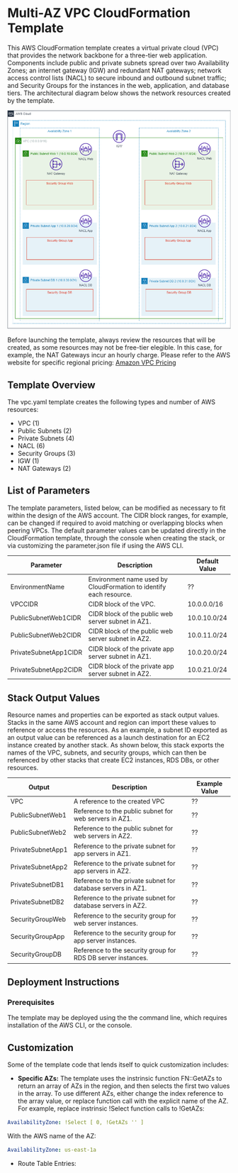 # Multi-AZ VPC CloudFormation Template
This AWS CloudFormation template creates a virtual private cloud (VPC) that provides the network backbone for a three-tier web application.  Components include public and private subnets spread over two Availability Zones; an internet gateway (IGW) and redundant NAT gateways; network access control lists (NACL) to secure inbound and outbound subnet traffic; and Security Groups for the instances in the web, application, and database tiers.  The architectural diagram below shows the network resources created by the template.

![VPC diagram](https://github.com/smscully/Networking/blob/main/docs/VPC-Multi-AZ%20VPC.drawio.png)

Before launching the template, always review the resources that will be created, as some resources may not be free-tier elegible.  In this case, for example, the NAT Gateways incur an hourly charge.  Please refer to the AWS website for specific regional pricing: [Amazon VPC Pricing](https://aws.amazon.com/vpc/pricing/)

## Template Overview
The vpc.yaml template creates the following types and number of AWS resources:

+ VPC (1)
+ Public Subnets (2)
+ Private Subnets (4)
+ NACL (6)
+ Security Groups (3)
+ IGW (1)
+ NAT Gateways (2)

## List of Parameters
The template parameters, listed below, can be modified as necessary to fit within the design of the AWS account.  The CIDR block ranges, for example, can be changed if required to avoid matching or overlapping blocks when peering VPCs.  The default parameter values can be updated directly in the CloudFormation template, through the console when creating the stack, or via customizing the parameter.json file if using the AWS CLI.

|Parameter|Description|Default Value|
|---------|-----------|-------------|
|EnvironmentName|Environment name used by CloudFormation to identify each resource.|??|
|VPCCIDR|CIDR block of the VPC.|10.0.0.0/16|
|PublicSubnetWeb1CIDR|CIDR block of the public web server subnet in AZ1.|10.0.10.0/24|
|PublicSubnetWeb2CIDR|CIDR block of the public web server subnet in AZ2.|10.0.11.0/24|
|PrivateSubnetApp1CIDR|CIDR block of the private app server subnet in AZ1.|10.0.20.0/24|
|PrivateSubnetApp2CIDR|CIDR block of the private app server subnet in AZ2.|10.0.21.0/24|

## Stack Output Values
Resource names and properties can be exported as stack output values.  Stacks in the same AWS account and region can import these values to reference or access the resources.  As an example, a subnet ID exported as an output value can be referenced as a launch destination for an EC2 instance created by another stack.  As shown below, this stack exports the names of the VPC, subnets, and security groups, which can then be referenced by other stacks that create EC2 instances, RDS DBs, or other resources.

|Output|Description|Example Value|
|---------|-----------|-------------|
|VPC|A reference to the created VPC|??|
|PublicSubnetWeb1|Reference to the public subnet for web servers in AZ1.|??|
|PublicSubnetWeb2|Reference to the public subnet for web servers in AZ2.|??|
|PrivateSubnetApp1|Reference to the private subnet for app servers in AZ1.|??|
|PrivateSubnetApp2|Reference to the private subnet for app servers in AZ2.|??|
|PrivateSubnetDB1|Reference to the private subnet for database servers in AZ1.|??|
|PrivateSubnetDB2|Reference to the private subnet for database servers in AZ2.|??|
|SecurityGroupWeb|Reference to the security group for web server instances.|??|
|SecurityGroupApp|Reference to the security group for app server instances.|??|
|SecurityGroupDB|Reference to the security group for RDS DB server instances.|??|

## Deployment Instructions

### Prerequisites
The template may be deployed using the the command line, which requires installation of the AWS CLI, or the console.

## Customization
Some of the template code that lends itself to quick customization includes:
+ **Specific AZs:** The template uses the instrinsic function FN::GetAZs to return an array of AZs in the region, and then selects the first two values in the array.  To use different AZs, either change the index reference to the array value, or replace function call with the explicit name of the AZ.  For example, replace instrinsic !Select function calls to !GetAZs:
```yaml
AvailabilityZone: !Select [ 0, !GetAZs '' ]
```
With the AWS name of the AZ:
```yaml
AvailabilityZone: us-east-1a
```
+ Route Table Entries: 
